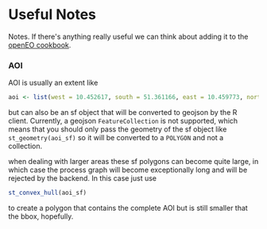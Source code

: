 # Useful Notes

Notes. If there's anything really useful we can think about adding it to the [openEO cookbook](https://openeo.org/documentation/1.0/cookbook/).

### AOI

AOI is usually an extent like
```R
aoi <- list(west = 10.452617, south = 51.361166, east = 10.459773, north = 51.364194)
```
but can also be an sf object that will be converted to geojson by the R client. Currently, a geojson `FeatureCollection` is not supported, which means that you should only pass the geometry of the sf object like `st_geometry(aoi_sf)` so it will be converted to a `POLYGON` and not a collection.

when dealing with larger areas these sf polygons can become quite large, in which case the process graph will become exceptionally long and will be rejected by the backend. In this case just use
```R
st_convex_hull(aoi_sf)
```
to create a polygon that contains the complete AOI but is still smaller that the bbox, hopefully.